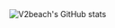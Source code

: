 <img src="https://github-readme-stats.vercel.app/api?username=V2beach&show_icons=true&include_all_commits=true" align="center" alt="V2beach's GitHub stats"/>

<!--
**V2beach/V2beach** is a ✨ _special_ ✨ repository because its `README.md` (this file) appears on your GitHub profile.

Here are some ideas to get you started:

- 🔭 I’m currently working on ...
- 🌱 I’m currently learning ...
- 👯 I’m looking to collaborate on ...
- 🤔 I’m looking for help with ...
- 💬 Ask me about ...
- 📫 How to reach me: ...
- 😄 Pronouns: ...
- ⚡ Fun fact: ...
-->

